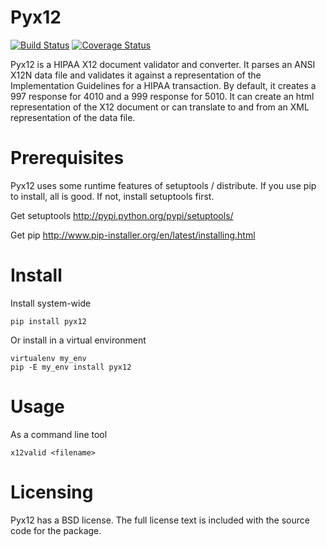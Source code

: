 # Pyx12

[![Build Status](https://travis-ci.org/azoner/pyx12.png?branch=master)](https://travis-ci.org/azoner/pyx12)
[![Coverage Status](https://coveralls.io/repos/azoner/pyx12/badge.png?branch=master)](https://coveralls.io/r/azoner/pyx12?branch=master)

Pyx12 is a HIPAA X12 document validator and converter.  It parses an ANSI X12N data file and validates it against a representation of the Implementation Guidelines for a HIPAA transaction.  By default, it creates a 997 response for 4010 and a 999 response for 5010. It can create an html representation of the X12 document or can translate to and from an XML representation of the data file. 

# Prerequisites

Pyx12 uses some runtime features of setuptools / distribute.  If you use pip to install, all is good.  If not, install setuptools first.

Get setuptools <http://pypi.python.org/pypi/setuptools/>

Get pip <http://www.pip-installer.org/en/latest/installing.html>

# Install

Install system-wide

    pip install pyx12

Or install in a virtual environment

    virtualenv my_env
    pip -E my_env install pyx12


# Usage

As a command line tool

    x12valid <filename>

# Licensing

Pyx12 has a BSD license. The full license text is included with the source code for the package. 
